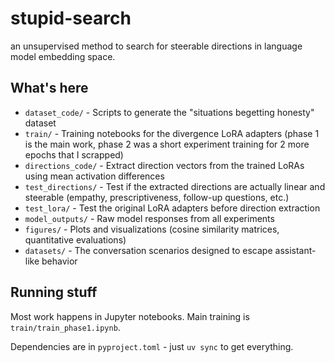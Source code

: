 # stupid-search

an unsupervised method to search for steerable directions in language model embedding space.

## What's here

- `dataset_code/` - Scripts to generate the "situations begetting honesty" dataset 
- `train/` - Training notebooks for the divergence LoRA adapters (phase 1 is the main work, phase 2 was a short experiment training for 2 more epochs that I scrapped)
- `directions_code/` - Extract direction vectors from the trained LoRAs using mean activation differences
- `test_directions/` - Test if the extracted directions are actually linear and steerable (empathy, prescriptiveness, follow-up questions, etc.)
- `test_lora/` - Test the original LoRA adapters before direction extraction
- `model_outputs/` - Raw model responses from all experiments
- `figures/` - Plots and visualizations (cosine similarity matrices, quantitative evaluations)
- `datasets/` - The conversation scenarios designed to escape assistant-like behavior

## Running stuff

Most work happens in Jupyter notebooks. Main training is `train/train_phase1.ipynb`.

Dependencies are in `pyproject.toml` - just `uv sync` to get everything.
